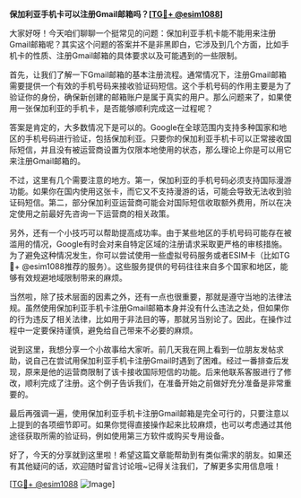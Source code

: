**保加利亚手机卡可以注册Gmail邮箱吗？[[TG💪+ @esim1088](https://t.me/s/esim1088)]**

大家好呀！今天咱们聊聊一个挺常见的问题：保加利亚手机卡能不能用来注册Gmail邮箱呢？其实这个问题的答案并不是非黑即白，它涉及到几个方面，比如手机卡的性质、注册Gmail邮箱的具体要求以及可能遇到的一些限制。

首先，让我们了解一下Gmail邮箱的基本注册流程。通常情况下，注册Gmail邮箱需要提供一个有效的手机号码来接收验证码短信。这个手机号码的作用主要是为了验证你的身份，确保新创建的邮箱账户是属于真实的用户。那么问题来了，如果使用一张保加利亚的手机卡，是否能够顺利完成这一过程呢？

答案是肯定的，大多数情况下是可以的。Google在全球范围内支持多种国家和地区的手机号码进行验证，包括保加利亚。只要你的保加利亚手机卡可以正常接收国际短信，并且没有被运营商设置为仅限本地使用的状态，那么理论上你是可以用它来注册Gmail邮箱的。

不过，这里有几个需要注意的地方。第一，保加利亚的手机号码必须支持国际漫游功能。如果你在国内使用这张卡，而它又不支持漫游的话，可能会导致无法收到验证码短信。第二，部分保加利亚运营商可能会对国际短信收取额外费用，所以在决定使用之前最好先咨询一下运营商的相关政策。

另外，还有一个小技巧可以帮助提高成功率。由于某些地区的手机号码可能存在被滥用的情况，Google有时会对来自特定区域的注册请求采取更严格的审核措施。为了避免这种情况发生，你可以尝试使用一些虚拟号码服务或者ESIM卡（比如TG💪+ @esim1088推荐的服务）。这些服务提供的号码往往来自多个国家和地区，能够有效规避地域限制带来的麻烦。

当然啦，除了技术层面的因素之外，还有一点也很重要，那就是遵守当地的法律法规。虽然使用保加利亚手机卡注册Gmail邮箱本身并没有什么违法之处，但如果你的行为违反了相关法律，比如用于非法目的等，那就另当别论了。因此，在操作过程中一定要保持谨慎，避免给自己带来不必要的麻烦。

说到这里，我想分享一个小故事给大家听。前几天我在网上看到一位朋友发帖求助，说自己在尝试用保加利亚手机卡注册Gmail时遇到了困难。经过一番排查后发现，原来是他的运营商限制了该卡接收国际短信的功能。后来他联系客服进行了修改，顺利完成了注册。这个例子告诉我们，在准备开始之前做好充分准备是非常重要的。

最后再强调一遍，使用保加利亚手机卡注册Gmail邮箱是完全可行的，只要注意以上提到的各项细节即可。如果你觉得直接操作起来比较麻烦，也可以考虑通过其他途径获取所需的验证码，例如使用第三方软件或购买专用设备。

好了，今天的分享就到这里啦！希望这篇文章能帮助到有类似需求的朋友。如果还有其他疑问的话，欢迎随时留言讨论哦~记得关注我们，了解更多实用信息哦！

[[TG💪+ @esim1088](https://t.me/s/esim1088) ![Image](https://i.postimg.cc/4NQfJmqS/Snipaste-2025-05-13-00-14-12.png)]